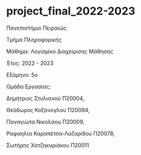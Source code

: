 # project_final_2022-2023
Πανεπιστήμιο Πειραιώς

Τμήμα Πληροφορικής

Μάθημα: Λογισμίκο Διαχείρισης Μάθησης

Έτος: 2022 - 2023

Εξάμηνο: 5ο


Ομάδα Εργασίας:

Δημήτριος Στυλιανού Π20004,

Θεόδωρος Κοξάνογλου Π20094,

Παναγιώτα Νικολάου Π20009,

Ραφαηλία Καραπέτσα-Λαζαρίδου Π20078,

Σωτήρης Χατζηκυριάκου Π20011


